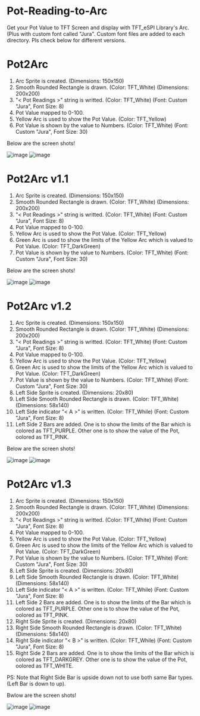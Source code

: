 # Pot-Reading-to-Arc

Get your Pot Value to TFT Screen and display with TFT_eSPI Library's Arc. (Plus with custom font called "Jura".
Custom font files are added to each directory.
Pls check below for different versions.

# Pot2Arc

1. Arc Sprite is created. (Dimensions: 150x150)
2. Smooth Rounded Rectangle is drawn. (Color: TFT_White) (Dimensions: 200x200)
3. "< Pot Readings >" string is writted. (Color: TFT_White) (Font: Custom "Jura", Font Size: 8)
4. Pot Value mapped to 0-100.
5. Yellow Arc is used to show the Pot Value. (Color: TFT_Yellow) 
6. Pot Value is shown by the value to Numbers. (Color: TFT_White) (Font: Custom "Jura", Font Size: 30)

Below are the screen shots!

![image](https://github.com/user-attachments/assets/a2aef9de-4a52-43b2-a448-98670940984f) ![image](https://github.com/user-attachments/assets/2e741f98-66b1-4ee2-8bb8-8af951f5bf27)


# Pot2Arc v1.1

1. Arc Sprite is created. (Dimensions: 150x150)
2. Smooth Rounded Rectangle is drawn. (Color: TFT_White) (Dimensions: 200x200)
3. "< Pot Readings >" string is writted. (Color: TFT_White) (Font: Custom "Jura", Font Size: 8)
4. Pot Value mapped to 0-100.
5. Yellow Arc is used to show the Pot Value. (Color: TFT_Yellow)
6. Green Arc is used to show the limits of the Yellow Arc which is valued to Pot Value. (Color: TFT_DarkGreen)
7. Pot Value is shown by the value to Numbers. (Color: TFT_White) (Font: Custom "Jura", Font Size: 30)

Below are the screen shots!

![image](https://github.com/user-attachments/assets/6c074522-0f73-45ec-8bcf-0dd5d1b6ed0b) ![image](https://github.com/user-attachments/assets/b436b037-56aa-4ad7-9480-ec83320e0ab3)

# Pot2Arc v1.2

1. Arc Sprite is created. (Dimensions: 150x150)
2. Smooth Rounded Rectangle is drawn. (Color: TFT_White) (Dimensions: 200x200)
3. "< Pot Readings >" string is writted. (Color: TFT_White) (Font: Custom "Jura", Font Size: 8)
4. Pot Value mapped to 0-100.
5. Yellow Arc is used to show the Pot Value. (Color: TFT_Yellow)
6. Green Arc is used to show the limits of the Yellow Arc which is valued to Pot Value. (Color: TFT_DarkGreen)
7. Pot Value is shown by the value to Numbers. (Color: TFT_White) (Font: Custom "Jura", Font Size: 30)
8. Left Side Sprite is created. (Dimensions: 20x80)
9. Left Side Smooth Rounded Rectangle is drawn. (Color: TFT_White) (Dimensions: 58x140)
10. Left Side indicator "< A >" is written. (Color: TFT_While) (Font: Custom "Jura", Font Size: 8)
11. Left Side 2 Bars are added. One is to show the limits of the Bar which is colored as TFT_PURPLE. Other one is to show the value of the Pot, oolored as TFT_PINK.

Below are the screen shots!

![image](https://github.com/user-attachments/assets/44eddc03-5ab8-4ddb-a57a-a279a5bee717) ![image](https://github.com/user-attachments/assets/df85adb2-9520-4a66-a434-ab0cb04f16b7)


# Pot2Arc v1.3

1. Arc Sprite is created. (Dimensions: 150x150)
2. Smooth Rounded Rectangle is drawn. (Color: TFT_White) (Dimensions: 200x200)
3. "< Pot Readings >" string is writted. (Color: TFT_White) (Font: Custom "Jura", Font Size: 8)
4. Pot Value mapped to 0-100.
5. Yellow Arc is used to show the Pot Value. (Color: TFT_Yellow)
6. Green Arc is used to show the limits of the Yellow Arc which is valued to Pot Value. (Color: TFT_DarkGreen)
7. Pot Value is shown by the value to Numbers. (Color: TFT_White) (Font: Custom "Jura", Font Size: 30)
8. Left Side Sprite is created. (Dimensions: 20x80)
9. Left Side Smooth Rounded Rectangle is drawn. (Color: TFT_White) (Dimensions: 58x140)
10. Left Side indicator "< A >" is written. (Color: TFT_While) (Font: Custom "Jura", Font Size: 8)
11. Left Side 2 Bars are added. One is to show the limits of the Bar which is colored as TFT_PURPLE. Other one is to show the value of the Pot, oolored as TFT_PINK.
12. Right Side Sprite is created. (Dimensions: 20x80)
13. Right Side Smooth Rounded Rectangle is drawn. (Color: TFT_White) (Dimensions: 58x140)
14. Right Side indicator "< B >" is written. (Color: TFT_While) (Font: Custom "Jura", Font Size: 8)
15. Right Side 2 Bars are added. One is to show the limits of the Bar which is colored as TFT_DARKGREY. Other one is to show the value of the Pot, oolored as TFT_WHITE.

PS: Note that Right Side Bar is upside down not to use both same Bar types. (Left Bar is down to up).

Bwlow are the screen shots!

![image](https://github.com/user-attachments/assets/cd905016-9c40-47a5-beed-5c5063e3bb56) ![image](https://github.com/user-attachments/assets/995e1bb4-6a91-43ee-b7cb-680266014e7f)




